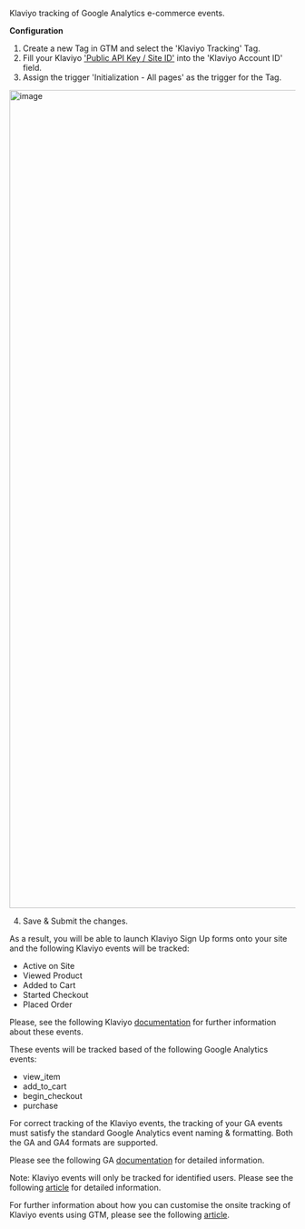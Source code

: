 Klaviyo tracking of Google Analytics e-commerce events.

**Configuration**

1. Create a new Tag in GTM and select the 'Klaviyo Tracking' Tag.
2. Fill your Klaviyo <a href="https://help.klaviyo.com/hc/en-us/articles/115005062267#h_01HRFPP8R1AEVQ744SE33FQTEC">'Public API Key / Site ID'</a> into the 'Klaviyo Account ID' field. 
3. Assign the trigger 'Initialization - All pages' as the trigger for the Tag. 

<img width="1440" alt="image" src="https://github.com/FrantisekFr/test/assets/96049514/0cedb80a-d5dd-4eb3-a46c-1d95e82eaa15">

4. Save & Submit the changes.

As a result, you will be able to launch Klaviyo Sign Up forms onto your site and the following Klaviyo events will be tracked:
- Active on Site
- Viewed Product
- Added to Cart
- Started Checkout
- Placed Order

Please, see the following Klaviyo <a href="https://developers.klaviyo.com/en/docs/guide_to_integrating_a_platform_without_a_pre_built_klaviyo_integration#about-javascript-and-server-side-event-apis">documentation</a> for further information about these events. 

These events will be tracked based of the following Google Analytics events: 
- view_item
- add_to_cart
- begin_checkout
- purchase

For correct tracking of the Klaviyo events, the tracking of your GA events must satisfy the standard Google Analytics event naming & formatting. Both the GA and GA4 formats are supported. 

Please see the following GA <a href="https://developers.google.com/analytics/devguides/collection/ga4/reference/events?client_type=gtag">documentation</a> for detailed information. 

Note: Klaviyo events will only be tracked for identified users. Please see the following <a href="https://help.klaviyo.com/hc/en-us/articles/115005076767#h_01HADAYAACVVC4BXQ0ES5Y50TC">article</a> for detailed information. 

For further information about how you can customise the onsite tracking of Klaviyo events using GTM, please see the following <a href="https://medium.com/klaviyo-developers/solution-recipe-18-send-google-ecommerce-events-to-klaviyo-via-google-tag-manager-eb03040e1814">article</a>. 

